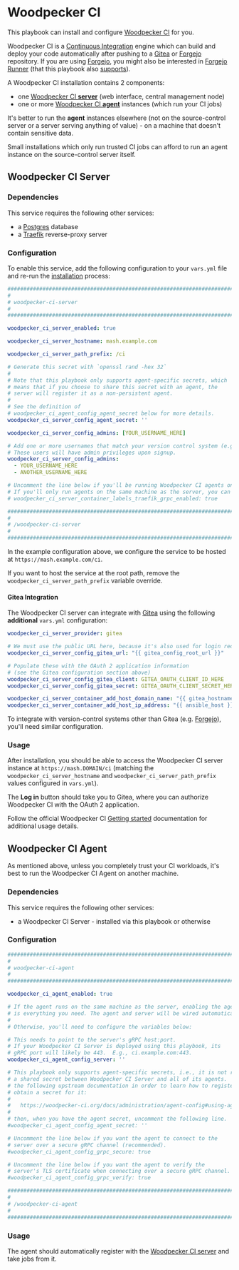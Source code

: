 # Woodpecker CI

This playbook can install and configure [Woodpecker CI](https://woodpecker-ci.org/) for you.

Woodpecker CI is a [Continuous Integration](https://en.wikipedia.org/wiki/Continuous_integration) engine which can build and deploy your code automatically after pushing to a [Gitea](./gitea.md) or [Forgejo](./forgejo.md) repository.
If you are using [Forgejo](./forgejo.md), you might also be interested in [Forgejo Runner](https://code.forgejo.org/forgejo/runner) (that this playbook also [supports](forgejo-runner.md)).

A Woodpecker CI installation contains 2 components:

- one [Woodpecker CI **server**](#woodpecker-ci-server) (web interface, central management node)
- one or more [Woodpecker CI **agent**](#woodpecker-ci-agent) instances (which run your CI jobs)

It's better to run the **agent** instances elsewhere (not on the source-control server or a server serving anything of value) - on a machine that doesn't contain sensitive data.

Small installations which only run trusted CI jobs can afford to run an agent instance on the source-control server itself.

## Woodpecker CI Server

### Dependencies

This service requires the following other services:

- a [Postgres](postgres.md) database
- a [Traefik](traefik.md) reverse-proxy server

### Configuration

To enable this service, add the following configuration to your `vars.yml` file and re-run the [installation](../installing.md) process:

```yaml
########################################################################
#                                                                      #
# woodpecker-ci-server                                                 #
#                                                                      #
########################################################################

woodpecker_ci_server_enabled: true

woodpecker_ci_server_hostname: mash.example.com

woodpecker_ci_server_path_prefix: /ci

# Generate this secret with `openssl rand -hex 32`
#
# Note that this playbook only supports agent-specific secrets, which
# means that if you choose to share this secret with an agent, the
# server will register it as a non-persistent agent.
#
# See the definition of
# woodpecker_ci_agent_config_agent_secret below for more details.
woodpecker_ci_server_config_agent_secret: ''

woodpecker_ci_server_config_admins: [YOUR_USERNAME_HERE]

# Add one or more usernames that match your version control system (e.g. Gitea) below.
# These users will have admin privileges upon signup.
woodpecker_ci_server_config_admins:
  - YOUR_USERNAME_HERE
  - ANOTHER_USERNAME_HERE

# Uncomment the line below if you'll be running Woodpecker CI agents on remote machines.
# If you'll only run agents on the same machine as the server, you can keep gRPC expose disabled.
# woodpecker_ci_server_container_labels_traefik_grpc_enabled: true

########################################################################
#                                                                      #
# /woodpecker-ci-server                                                #
#                                                                      #
########################################################################
```

In the example configuration above, we configure the service to be hosted at `https://mash.example.com/ci`.

If you want to host the service at the root path, remove the `woodpecker_ci_server_path_prefix` variable override.

#### Gitea Integration

The Woodpecker CI server can integrate with [Gitea](gitea.md) using the following **additional** `vars.yml` configuration:

```yaml
woodpecker_ci_server_provider: gitea

# We must use the public URL here, because it's also used for login redirects
woodpecker_ci_server_config_gitea_url: "{{ gitea_config_root_url }}"

# Populate these with the OAuth 2 application information
# (see the Gitea configuration section above)
woodpecker_ci_server_config_gitea_client: GITEA_OAUTH_CLIENT_ID_HERE
woodpecker_ci_server_config_gitea_secret: GITEA_OAUTH_CLIENT_SECRET_HERE

woodpecker_ci_server_container_add_host_domain_name: "{{ gitea_hostname }}"
woodpecker_ci_server_container_add_host_ip_address: "{{ ansible_host }}"
```

To integrate with version-control systems other than Gitea (e.g. [Forgejo](forgejo.md)), you'll need similar configuration.

### Usage

After installation, you should be able to access the Woodpecker CI server instance at `https://mash.DOMAIN/ci` (matching the `woodpecker_ci_server_hostname` and `woodpecker_ci_server_path_prefix` values configured in `vars.yml`).

The **Log in** button should take you to Gitea, where you can authorize Woodpecker CI with the OAuth 2 application.

Follow the official Woodpecker CI [Getting started](https://woodpecker-ci.org/docs/usage/intro) documentation for additional usage details.


## Woodpecker CI Agent

As mentioned above, unless you completely trust your CI workloads, it's best to run the Woodpecker CI Agent on another machine.

### Dependencies

This service requires the following other services:

- a Woodpecker CI Server - installed via this playbook or otherwise

### Configuration

```yaml
########################################################################
#                                                                      #
# woodpecker-ci-agent                                                  #
#                                                                      #
########################################################################

woodpecker_ci_agent_enabled: true

# If the agent runs on the same machine as the server, enabling the agent
# is everything you need. The agent and server will be wired automatically.
#
# Otherwise, you'll need to configure the variables below:

# This needs to point to the server's gRPC host:port.
# If your Woodpecker CI Server is deployed using this playbook, its
# gRPC port will likely be 443.  E.g., ci.example.com:443.
woodpecker_ci_agent_config_server: ''

# This playbook only supports agent-specific secrets, i.e., it is not recommended to use
# a shared secret between Woodpecker CI Server and all of its agents.  Please refer to
# the following upstream documentation in order to learn how to register an agent and
# obtain a secret for it:
#
#   https://woodpecker-ci.org/docs/administration/agent-config#using-agent-token
#
# then, when you have the agent secret, uncomment the following line.
#woodpecker_ci_agent_config_agent_secret: ''

# Uncomment the line below if you want the agent to connect to the
# server over a secure gRPC channel (recommended).
#woodpecker_ci_agent_config_grpc_secure: true

# Uncomment the line below if you want the agent to verify the
# server's TLS certificate when connecting over a secure gRPC channel.
#woodpecker_ci_agent_config_grpc_verify: true

########################################################################
#                                                                      #
# /woodpecker-ci-agent                                                 #
#                                                                      #
########################################################################
```

### Usage

The agent should automatically register with the [Woodpecker CI server](#woodpecker-ci-server) and take jobs from it.
